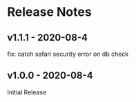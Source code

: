 # Release Notes

## v1.1.1 - 2020-08-4

fix: catch safari security error on db check

## v1.0.0 - 2020-08-4

Initial Release
